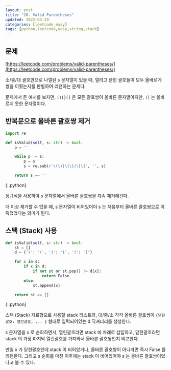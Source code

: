 ```yaml
---
layout: post
title: "20. Valid Parentheses"
updated: 2022-03-29
categories: [leetcode_easy]
tags: [python,leetcode,easy,string,stack]
---
```


## 문제

[https://leetcode.com/problems/valid-parentheses/](https://leetcode.com/problems/valid-parentheses/)

소/중/대 괄호만으로 나열된 s 문자열이 있을 때, 열리고 닫힌 괄호들이 모두 올바르게 쌍을 이뤘는지를 판별하여 리턴하는 문제다.

문제에서 든 예시를 보자면, `(){}[]` 은 모든 괄호쌍이 올바른 문자열이지만, `(]` 는 올바르지 못한 문자열이다.

## 반복문으로 올바른 괄호쌍 제거

```python
import re

def isValid(self, s: str) -> bool:
    p = ''

    while p != s:
        p = s
        s = re.sub(r'\(\)|\{\}|\[\]', '', s)

    return s == ''
```
{:.python}

정규식을 사용하여 s 문자열에서 올바른 괄호쌍을 계속 제거해간다.

더 이상 제거할 수 없을 때, s 문자열이 비어있어야 s 는 처음부터 올바른 괄호쌍으로 이뤄졌었다는 의미가 된다.

## 스택 (Stack) 사용

```python
def isValid(self, s: str) -> bool:
    st = []
    d = {')': '(', '}': '{', ']': '['}

    for x in s:
        if x in d:
            if not st or st.pop() != d[x]:
                return False
        else:
            st.append(x)

    return st == []
```
{:.python}

스택 (Stack) 자료형으로 사용할 stack 리스트와, 대/중/소 각각 올바른 괄호쌍이 `{닫힌괄호: 열린괄호, ... }` 형태로 입력되어있는 d 딕셔너리를 생성한다.

s 문자열을 x 로 순회하면서, 열린괄호라면 stack 에 차례로 삽입하고, 닫힌괄호라면 stack 의 가장 마지막 열린괄호를 가져와서 올바른 괄호쌍인지 비교한다.

만일 x 가 닫힌괄호인데 stack 이 비어있거나, 올바른 괄호쌍이 아니라면 즉시 False 를 리턴한다. 그리고 s 순회를 마친 이후에는 stack 이 비어있어야 s 는 올바른 괄호쌍이었다고 볼 수 있다.
